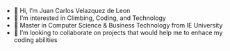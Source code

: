 - 👋 Hi, I’m Juan Carlos Velazquez de Leon 
- 👀 I’m interested in Climbing, Coding, and Technology
- 🌱 Master in Computer Science & Business Technology from IE University 
- 💞️ I’m looking to collaborate on projects that would help me to enhace my coding abilities 


